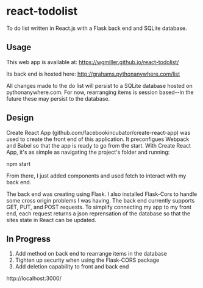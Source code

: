 # react-todolist

To do list written in React.js with a Flask back end and SQLite database.

## Usage

This web app is available at: https://wgmiller.github.io/react-todolist/

Its back end is hosted here: http://grahams.pythonanywhere.com/list

All changes made to the do list will persist to a SQLite database hosted on pythonanywhere.com. For now, rearranging items is session based--in the future these may persist to the database.

## Design

Create React App (github.com/facebookincubator/create-react-app) was used to create the front end of this application. It preconfigues Webpack and Babel so that the app is ready to go from the start. With Create React App, it's as simple as navigating the project's folder and running:

npm start

From there, I just added components and used fetch to interact with my back end.

The back end was creating using Flask. I also installed Flask-Cors to handle some cross origin problems I was having. The back end currently supports GET, PUT, and POST requests. To simplify connecting my app to my front end, each request returns a json reprensation of the database so that the sites state in React can be updated.

## In Progress

1) Add method on back end to rearrange items in the database
2) Tighten up security when using the Flask-CORS package
3) Add deletion capability to front and back end



http://localhost:3000/